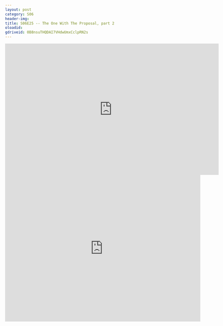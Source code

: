 ```yaml
---
layout: post 
category: S06 
header-img:  
title: S06E25 -- The One With The Proposal, part 2 
oloadid:  
gdriveid: 0B8nsuTHQDAI7VHdwUmxCclpRN2s 
--- 
```

<!--more--> 
<iframe src='https://openload.co/embed//' width='700' height='430' frameborder='0' scrolling='no' allowfullscreen='allowfullscreen'></iframe> 
<iframe src='https://drive.google.com/file/d/0B8nsuTHQDAI7VHdwUmxCclpRN2s/preview' width='640' height='480' frameborder='0' scrolling='no' allowfullscreen='allowfullscreen'></iframe> 